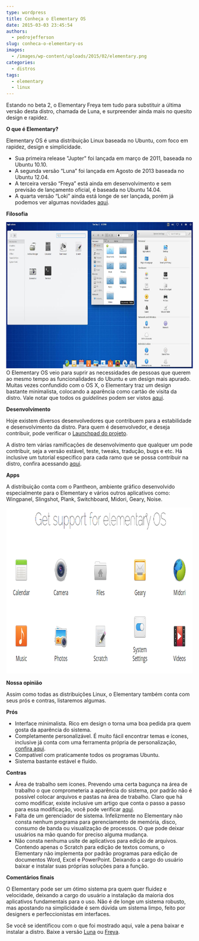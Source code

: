 ```yaml
---
type: wordpress
title: Conheça o Elementary OS
date: 2015-03-03 23:45:54
authors:
  - pedrojefferson
slug: conheca-o-elementary-os
images:
  - /images/wp-content/uploads/2015/02/elementary.png
categories:
  - distros
tags:
  - elementary
  - linux
---
```


Estando no beta 2, o Elementary Freya tem tudo para substituir a última versão desta distro, chamada de Luna, e surpreender ainda mais no quesito design e rapidez.

<strong>O que é Elementary?</strong>

Elementary OS é uma distribuição Linux baseada no Ubuntu, com foco em rapidez, design e simplicidade.
<ul>
	<li>Sua primeira release "Jupter" foi lançada em março de 2011, baseada no Ubuntu 10.10.</li>
	<li>A segunda versão “Luna” foi lançada em Agosto de 2013 baseada no Ubuntu 12.04.</li>
	<li>A terceira versão “Freya” está ainda em desenvolvimento e sem previsão de lançamento oficial, é baseada no Ubuntu 14.04.</li>
	<li>A quarta versão “Loki” ainda está longe de ser lançada, porém já podemos ver algumas novidades <a title="Elementary 0.4" href="http://elementaryosbr.org/sistema/novidades-elementary-os-0-4/" target="_blank">aqui</a>.</li>
</ul>
<strong>Filosofia</strong>

<a href="/images/wp-content/uploads/2015/02/ui.jpeg"><img class="aligncenter wp-image-1062" src="/images/wp-content/uploads/2015/02/ui.jpeg" alt="User Interface" width="699" height="395" /></a>
O Elementary OS veio para suprir as necessidades de pessoas que querem ao mesmo tempo as funcionalidades do Ubuntu e um design mais apurado. Muitas vezes confundido com o OS X, o Elementary traz um design bastante minimalista, colocando a aparência como cartão de visita da distro. Vale notar que todos os <em>guidelines</em> podem ser vistos <a title="Human Interface Guidelines Elementary" href="//elementary.io/docs/human-interface-guidelines" target="_blank">aqui</a>.

<strong>Desenvolvimento</strong>

Hoje existem diversos desenvolvedores que contribuem para a estabilidade e desenvolvimento da distro. Para quem é desenvolvedor, e deseja contribuir, pode verificar o <a title="ElementaryOS" href="https://launchpad.net/elementaryos" target="_blank">Launchpad do projeto</a>.

A distro tem várias ramificações de desenvolvimento que qualquer um pode contribuir, seja a versão estável, teste, tweaks, tradução, bugs e etc. Há inclusive um tutorial especifico para cada ramo que se possa contribuir na distro, confira acessando <a title="Developer Space" href="http://elementary.io/developer" target="_blank">aqui</a>.

<strong>Apps</strong>

A distribuição conta com o Pantheon, ambiente gráfico desenvolvido especialmente para o Elementary e vários outros aplicativos como: Wingpanel, Slingshot, Plank, Switchboard, Midori, Geary, Noise.

<a href="/images/wp-content/uploads/2015/02/apps.png"><img class="aligncenter wp-image-1057 size-full" src="/images/wp-content/uploads/2015/02/apps.png" alt="apps-elementary" width="929" height="448" /></a>

<strong>Nossa opinião</strong>

Assim como todas as distribuições Linux, o Elementary também conta com seus prós e contras, listaremos algumas.

<strong>Prós</strong>
<ul>
	<li>Interface minimalista. Rico em design o torna uma boa pedida pra quem gosta da aparência do sistema.</li>
	<li>Completamente personalizável. É muito fácil encontrar temas e ícones, inclusive já conta com uma ferramenta própria de personalização, <a href="http://elementaryosbr.org/customizacao/conheca-o-elementary-tweaks/" target="_blank">confira aqui</a>.</li>
	<li>Compatível com praticamente todos os programas Ubuntu.</li>
	<li>Sistema bastante estável e fluido.</li>
</ul>
<strong>Contras</strong>
<ul>
	<li>Área de trabalho sem ícones. Prevendo uma certa bagunça na área de trabalho o que comprometeria a aparência do sistema, por padrão não é possível colocar arquivos e pastas na área de trabalho. Claro que há como modificar, existe inclusive um artigo que conta o passo a passo para essa modificação, você pode verificar <a href="http://helpdeskgeek.com/linux-tips/unlock-the-desktop-and-panel-in-elementary-os/" target="_blank"> aqui</a>.</li>
	<li>Falta de um gerenciador de sistema. Infelizmente no Elementary não consta nenhum programa para gerenciamento de memória, disco, consumo de banda ou visualização de processos. O que pode deixar usuários na mão quando for preciso alguma mudança.</li>
	<li>Não consta nenhuma usite de aplicativos para edição de arquivos. Contendo apenas o Scratch para edição de textos comuns, o Elementary não implementa por padrão programas para edição de documentos Word, Excel e PowerPoint. Deixando a cargo do usuário baixar e instalar suas próprias soluções para a função.</li>
</ul>
<strong>Comentários finais</strong>

O Elementary pode ser um ótimo sistema pra quem quer fluidez e velocidade, deixando a cargo do usuário a instalação da maioria dos aplicativos fundamentais para o uso. Não é de longe um sistema robusto, mas apostando na simplicidade é sem dúvida um sistema limpo, feito por designers e perfeccionistas em interfaces.

Se você se identificou com o que foi mostrado aqui, vale a pena baixar e instalar a distro. Baixe a versão <a href="http://elementary.io/" target="_blank">Luna</a> ou <a href="http://beta.elementary.io/" target="_blank">Freya</a>.
